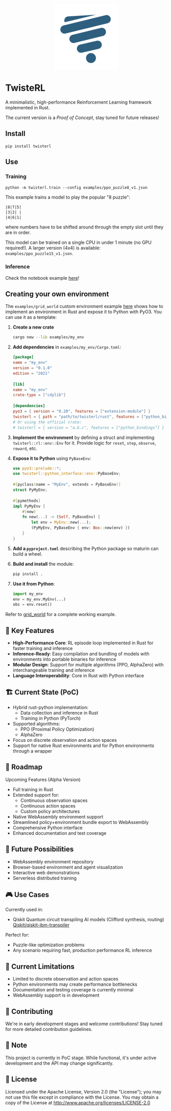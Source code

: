 <p align="center">
  <img src="./assets/twisterl-logo.png" width="200" alt="TwisteRL"/>
</p>

# TwisteRL

A minimalistic, high-performance Reinforcement Learning framework implemented in Rust.

The current version is a *Proof of Concept*, stay tuned for future releases!

## Install

```shell
pip install twisterl
```

## Use

### Training
```shell
python -m twisterl.train --config examples/ppo_puzzle8_v1.json
```
This example trains a model to play the popular "8 puzzle":

```
|8|7|5|
|3|2| |
|4|6|1|
```

where numbers have to be shifted around through the empty slot until they are in order.

This model can be trained on a single CPU in under 1 minute (no GPU required!). 
A larger version (4x4) is available: `examples/ppo_puzzle15_v1.json`.


### Inference
Check the notebook example [here](examples/puzzle.ipynb)!

## Creating your own environment

The `examples/grid_world` custom environment example [here](examples/grid_world) shows how to implement an environment in Rust and expose it to Python with PyO3. You can use it as a template:

1. **Create a new crate**
   ```sh
   cargo new --lib examples/my_env
   ```

2. **Add dependencies** in `examples/my_env/Cargo.toml`:
   ```toml
   [package]
   name = "my_env"
   version = "0.1.0"
   edition = "2021"

   [lib]
   name = "my_env"
   crate-type = ["cdylib"]

   [dependencies]
   pyo3 = { version = "0.20", features = ["extension-module"] }
   twisterl = { path = "path/to/twisterl/rust", features = ["python_bindings"] }
   # Or using the official crate:
   # twisterl = { version = "a.b.c", features = ["python_bindings"] }
   ```

3. **Implement the environment** by defining a struct and implementing `twisterl::rl::env::Env` for it. Provide logic for `reset`, `step`, `observe`, `reward`, etc.

4. **Expose it to Python** using `PyBaseEnv`:
   ```rust
   use pyo3::prelude::*;
   use twisterl::python_interface::env::PyBaseEnv;

   #[pyclass(name = "MyEnv", extends = PyBaseEnv)]
   struct PyMyEnv;

   #[pymethods]
   impl PyMyEnv {
       #[new]
       fn new(...) -> (Self, PyBaseEnv) {
           let env = MyEnv::new(...);
           (PyMyEnv, PyBaseEnv { env: Box::new(env) })
       }
   }
   ```

5. **Add a `pyproject.toml`** describing the Python package so maturin can build a wheel.

6. **Build and install** the module:
   ```sh
   pip install .
   ```

7. **Use it from Python**:
   ```python
   import my_env
   env = my_env.MyEnv(...)
   obs = env.reset()
   ```

Refer to [grid_world](examples/grid_world) for a complete working example.

## 🚀 Key Features 
- **High-Performance Core**: RL episode loop implemented in Rust for faster training and inference
- **Inference-Ready**: Easy compilation and bundling of models with environments into portable binaries for inference
- **Modular Design**: Support for multiple algorithms (PPO, AlphaZero) with interchangeable training and inference
- **Language Interoperability**: Core in Rust with Python interface


## 🏗️ Current State (PoC)
- Hybrid rust-python implementation:
    - Data collection and inference in Rust
    - Training in Python (PyTorch)
- Supported algorithms:
    - PPO (Proximal Policy Optimization)
    - AlphaZero
- Focus on discrete observation and action spaces
- Support for native Rust environments and for Python environments through a wrapper


## 🚧 Roadmap
Upcoming Features (Alpha Version)

- Full training in Rust
- Extended support for:
    - Continuous observation spaces
    - Continuous action spaces
    - Custom policy architectures
- Native WebAssembly environment support
- Streamlined policy+environment bundle export to WebAssembly
- Comprehensive Python interface
- Enhanced documentation and test coverage

## 💎 Future Possibilities

- WebAssembly environment repository
- Browser-based environment and agent visualization
- Interactive web demonstrations
- Serverless distributed training

## 🎮 Use Cases

Currently used in:

- Qiskit Quantum circuit transpiling AI models (Clifford synthesis, routing) [Qiskit/qiskit-ibm-transpiler ](https://github.com/Qiskit/qiskit-ibm-transpiler)

Perfect for:
- Puzzle-like optimization problems
- Any scenario requiring fast, production performance RL inference

## 🔧 Current Limitations

- Limited to discrete observation and action spaces
- Python environments may create performance bottlenecks
- Documentation and testing coverage is currently minimal
- WebAssembly support is in development

## 🤝 Contributing

We're in early development stages and welcome contributions! Stay tuned for more detailed contribution guidelines.

##  📄 Note

This project is currently in PoC stage. While functional, it's under active development and the API may change significantly.

## 📜 License

Licensed under the Apache License, Version 2.0 (the "License"); you may not use this file except in compliance with the License. You may obtain a copy of the License at http://www.apache.org/licenses/LICENSE-2.0